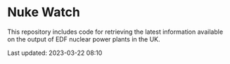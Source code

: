 # Nuke Watch

This repository includes code for retrieving the latest information available on the output of EDF nuclear power plants in the UK.

Last updated: 2023-03-22 08:10